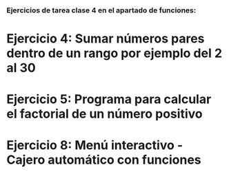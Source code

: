 ### Ejercicios de tarea clase 4 en el apartado de funciones:

# Ejercicio 4: Sumar números pares dentro de un rango por ejemplo del 2 al 30
# Ejercicio 5:  Programa para calcular el factorial de un número positivo
# Ejercicio 8: Menú interactivo - Cajero automático con funciones